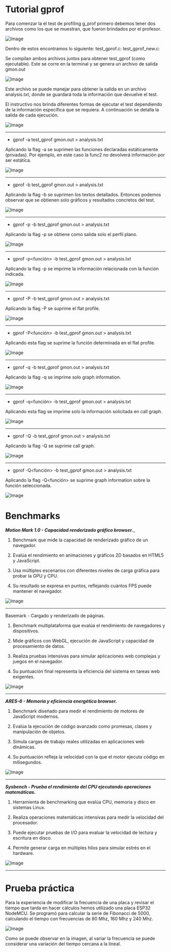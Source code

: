 # Tutorial gprof

Para comenzar la el test de profiling g_prof primero debemos tener dos archivos como los que se muestran, que fueron brindados por el profesor.

![Image](https://github.com/user-attachments/assets/72ec18e2-d4dc-479e-b404-5245b3d0b332)

Dentro de estos encontramos lo siguiente:
test_gprof.c: 
test_gprof_new.c:

Se compilan ambos archivos juntos para obtener test_gprof (como ejecutable). Este se corre en la terminal y se genera un archivo de salida gmon.out

![Image](https://github.com/user-attachments/assets/a5d713a1-5a1b-44bd-af49-cdf40916026d)

Este archivo se puede manejar para obtener la salida en un archivo analysis.txt, donde se guardará toda la información que devuelve el test.

El instructivo nos brinda diferentes formas de ejecutar el test dependiendo de la información específica que se requiera. A continuación se detalla la salida de cada ejecución.

![Image](https://github.com/user-attachments/assets/74de356f-62fa-4a43-a304-d2382dab25e0)

--- 

- gprof -a test_gprof gmon.out > analysis.txt

Aplicando la flag -a se suprimen las funciones declaradas estáticamente (privadas). Por ejemplo, en este caso la func2 no devolverá información por ser estática.

![Image](https://github.com/user-attachments/assets/fe628b27-24f7-40e3-ab02-b1a075c15e7d)

---

- gprof -b test_gprof gmon.out > analysis.txt

Aplicando la flag -b se suprimen los textos detallados. Entonces podemos observar que se obtienen solo gráficos y resultados concretos del test.

![Image](https://github.com/user-attachments/assets/20523f80-0183-4710-a5a8-8a2ec67296a8)

---

- gprof -p -b test_gprof gmon.out > analysis.txt

Aplicando la flag -p se obtiene como salida solo el perfil plano.

![Image](https://github.com/user-attachments/assets/e4cd8337-f6c2-406a-a8a1-fb87c07ebe3b)

---

- gprof -p<función> -b test_gprof gmon.out > analysis.txt

Aplicando la flag -p<funcion> se imprime la información relacionada con la función indicada.

![Image](https://github.com/user-attachments/assets/7303302e-a90c-466b-b66b-4a5ec115f57f)

---

- gprof -P -b test_gprof gmon.out > analysis.txt

Aplicando la flag -P se suprime el flat profile.

![Image](https://github.com/user-attachments/assets/fe44c884-16c3-4c5a-b66d-d0fcda4582f3)

---

- gprof -P<función> -b test_gprof gmon.out > analysis.txt

Aplicando esta flag se suprime la función determinada en el flat profile.

![Image](https://github.com/user-attachments/assets/6495901f-981b-4b57-897f-9cca32dcec0e) 

---

- gprof -q -b test_gprof gmon.out > analysis.txt

Aplicando la flag -q se imprime solo graph information.

![Image](https://github.com/user-attachments/assets/14ab051e-668d-4bb5-b5c7-5f26d7368900)

---
 
- gprof -q<función> -b test_gprof gmon.out > analysis.txt

Aplicando esta flag se imprime solo la información solicitada en call graph.

![Image](https://github.com/user-attachments/assets/35980b63-bea6-470d-a466-6e929d936a99)

---

- gprof -Q -b test_gprof gmon.out > analysis.txt

Aplicando la flag -Q se suprime call graph.

![Image](https://github.com/user-attachments/assets/c73d55d8-6145-47fd-a891-d1e66e164869)

---

- gprof -Q<función> -b test_gprof gmon.out > analysis.txt

Aplicando la flag -Q<función> se suprime graph information sobre la función seleccionada.

![Image](https://github.com/user-attachments/assets/5b8af77f-b4e4-4080-86eb-620b21dec37d)


# Benchmarks

_**Motion Mark 1.0 - Capacidad renderizado gráfico browser.**__

 1. Benchmark que mide la capacidad de renderizado gráfico de un navegador.


 2. Evalúa el rendimiento en animaciones y gráficos 2D basados en HTML5 y JavaScript.


 3. Usa múltiples escenarios con diferentes niveles de carga gráfica para probar la GPU y CPU.


 4. Su resultado se expresa en puntos, reflejando cuántos FPS puede mantener el navegador.

![Image](https://github.com/user-attachments/assets/205f651e-2972-420c-abf9-9bcbca6530b9)

---

Basemark - Cargado y renderizado de páginas.

1. Benchmark multiplataforma que evalúa el rendimiento de navegadores y dispositivos.


2. Mide gráficos con WebGL, ejecución de JavaScript y capacidad de procesamiento de datos.


3. Realiza pruebas intensivas para simular aplicaciones web complejas y juegos en el navegador.


4. Su puntuación final representa la eficiencia del sistema en tareas web exigentes.

![Image](https://github.com/user-attachments/assets/039b1ab8-780a-4c80-bd79-bec172b48fa6)

---

_**ARES-6 - Memoria y eficiencia energética browser.**_

1. Benchmark diseñado para medir el rendimiento de motores de JavaScript modernos.


2. Evalúa la ejecución de código avanzado como promesas, clases y manipulación de objetos.


3. Simula cargas de trabajo reales utilizadas en aplicaciones web dinámicas.


4. Su puntuación refleja la velocidad con la que el motor ejecuta código en milisegundos.

![Image](https://github.com/user-attachments/assets/348c140b-6cda-4f40-be8e-6a1ab63c57a7)

---

_**Sysbench - Prueba el rendimiento del CPU ejecutando operaciones matemáticas.**_

1. Herramienta de benchmarking que evalúa CPU, memoria y disco en sistemas Linux.


2. Realiza operaciones matemáticas intensivas para medir la velocidad del procesador.


3. Puede ejecutar pruebas de I/O para evaluar la velocidad de lectura y escritura en disco.


4. Permite generar carga en múltiples hilos para simular estrés en el hardware.

![Image](https://github.com/user-attachments/assets/f1b4a275-4b8f-4183-8897-5afbc642f3f6)

---

# Prueba práctica

Para la experiencia de modificar la frecuencia de una placa y revisar el tiempo que tarda en hacer cálculos hemos utilizado una placa ESP32 NodeMCU. 
Se programó para calcular la serie de Fibonacci de 5000, calculando el tiempo con frecuencias de 80 Mhz, 160 Mhz y 240 Mhz.

![Image](https://github.com/user-attachments/assets/1de1fe35-147c-48fe-9646-1203b3425c54)

Como se puede observar en la imagen, al variar la frecuencia se puede considerar una variación del tiempo cercana a la lineal.
